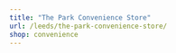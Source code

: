 ```yaml
---
title: "The Park Convenience Store"
url: /leeds/the-park-convenience-store/
shop: convenience
---
```

